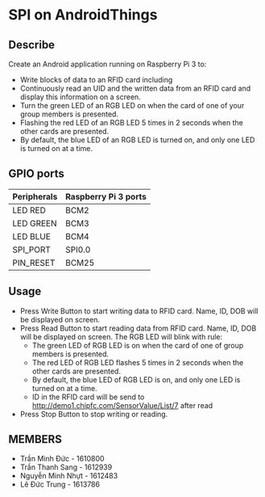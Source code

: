 # SPI on AndroidThings

## Describe
 Create an Android application running on Raspberry Pi 3 to:
 + Write blocks of data to an RFID card including
 + Continuously read an UID and the written data from an RFID card and display this information
on a screen.
 + Turn the green LED of an RGB LED on when the card of one of your group members is presented.
 + Flashing the red LED of an RGB LED 5 times in 2 seconds when the other cards are presented.
+ By default, the blue LED of an RGB LED is turned on, and only one LED is turned on at a time.

## GPIO ports

| Peripherals    |  Raspberry Pi 3 ports |
|----------------|-----------------------|
| LED RED        |  BCM2|
| LED GREEN      |  BCM3|
| LED BLUE       |  BCM4|
| SPI_PORT       |  SPI0.0|
| PIN_RESET      |  BCM25|


## Usage

+ Press Write Button to start writing data to RFID card. Name, ID, DOB will be displayed on screen.
+ Press Read Button to start reading data from RFID card. Name, ID, DOB will be displayed on screen. The RGB LED will blink with rule:
	+ The green LED of RGB LED is on when the card of one of group members is presented.
    + The red LED of RGB LED flashes 5 times in 2 seconds when the other cards are presented.
    + By default, the blue LED of RGB LED is on, and only one LED is turned on at a time.
	+ ID in the RFID card will be send to http://demo1.chipfc.com/SensorValue/List/7 after read
+ Press Stop Button to stop writing or reading.

## MEMBERS

+ Trần Minh Đức - 1610800
+ Trần Thanh Sang - 1612939
+ Nguyễn Minh Nhựt - 1612483
+ Lê Đức Trung - 1613786

